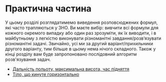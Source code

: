 # Практична частина

У цьому роздiлi розглядатимемо виведення розповсюджених формул, якi часто трапляються у ЗНО. Ви маєте вибір: вивчити всi формули для кожного окремого випадку або один раз зрозумiти, як їх виводити, i в майбутньому з легкiстю виконувати різноманітні завдання/розв’язувати різноманітні задачі. Звичайно, усi ми за другий варiант/прихильники другого варіанту, тим бiльше в цьому нема нiчого складного. Також у кiнцi роздiлу вам буде запропоновано послiдовний алгоритм розв'язування задач.

* [Дальнiсть польоту, максимальна висота, час пiдняття](http://physics.ed-era.com/book/chapter_3/5dalnst_polotu,_maksimalna_visota,_chas_padnnya.html)
* [Тiло, що кинуте горизонтально](http://physics.ed-era.com/book/chapter_3/6tilo,_scho_kinute_gorizontalno.html)



